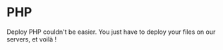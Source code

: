 PHP
===

Deploy PHP couldn't be easier. You just have to deploy your files on our servers, et voilà !   